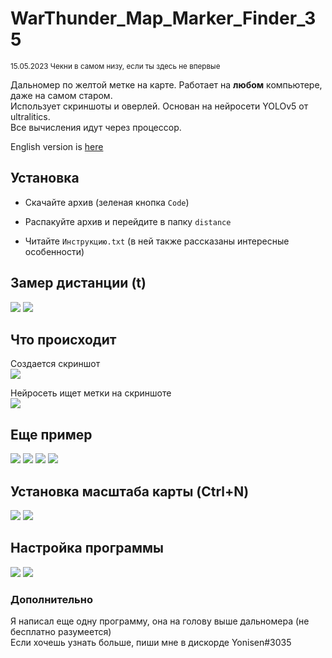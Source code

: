 # WarThunder_Map_Marker_Finder_35

<sub>15.05.2023 Чекни в самом низу, если ты здесь не впервые</sub>

Дальномер по желтой метке на карте. Работает на <b>любом</b> компьютере, даже на самом старом.<br>
Использует скриншоты и оверлей. Основан на нейросети YOLOv5 от ultralitics.<br>
Все вычисления идут через процессор.<br>

English version is <a href="https://github.com/Yonisen/WarThunder_Yellow_Mark_Rangefinder">here</a>

## Установка

- Скачайте архив (зеленая кнопка `Code`)

- Распакуйте архив и перейдите в папку `distance`
- Читайте `Инструкцию.txt` (в ней также рассказаны интересные особенности)

## Замер дистанции (t)
<img src="https://github.com/Yonisen/WarThunder_Map_Marker_Finder/blob/main/data/images/screen15.png">
<img src="https://github.com/Yonisen/WarThunder_Map_Marker_Finder/blob/main/data/images/screen15_1.png">

## Что происходит
Создается скриншот<br>
<img src="https://github.com/Yonisen/WarThunder_Map_Marker_Finder/blob/main/data/images/Map15.png">

Нейросеть ищет метки на скриншоте<br>
<img src="https://github.com/Yonisen/WarThunder_Map_Marker_Finder/blob/main/data/images/Map15_1.jpg">


## Еще пример
<img src="https://github.com/Yonisen/WarThunder_Map_Marker_Finder/blob/main/data/images/screen25.png">
<img src="https://github.com/Yonisen/WarThunder_Map_Marker_Finder/blob/main/data/images/screen25_1.png">
<img src="https://github.com/Yonisen/WarThunder_Map_Marker_Finder/blob/main/data/images/Map25.png">
<img src="https://github.com/Yonisen/WarThunder_Map_Marker_Finder/blob/main/data/images/Map25_1.jpg">

## Установка масштаба карты (Ctrl+N)
<img src="https://github.com/Yonisen/WarThunder_Map_Marker_Finder/blob/main/data/images/screen3.png">
<img src="https://github.com/Yonisen/WarThunder_Map_Marker_Finder/blob/main/data/images/screen4.png">

## Настройка программы
<img src="https://github.com/Yonisen/WarThunder_Map_Marker_Finder/blob/main/data/images/screen1.png">
<img src="https://github.com/Yonisen/WarThunder_Map_Marker_Finder/blob/main/data/images/screen2.png">

### Дополнительно
Я написал еще одну программу, она на голову выше дальномера (не бесплатно разумеется)<br>
Если хочешь узнать больше, пиши мне в дискорде Yonisen#3035
